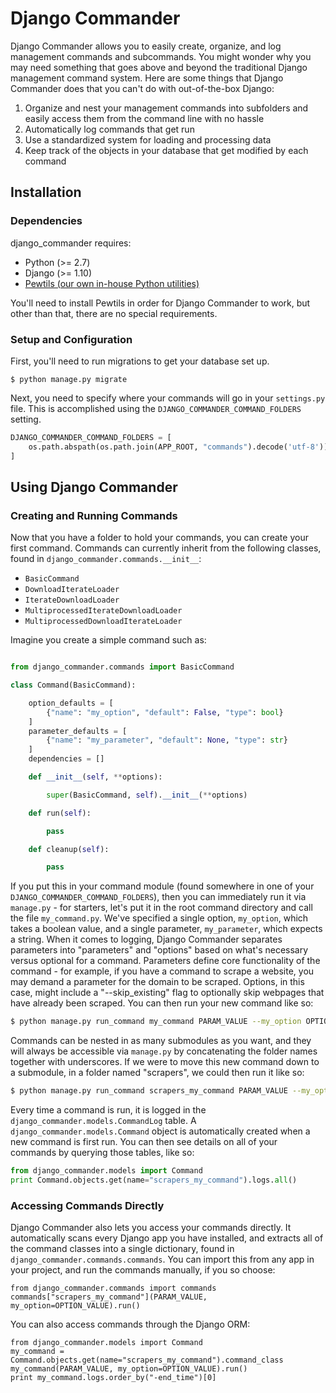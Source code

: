 # Django Commander

Django Commander allows you to easily create, organize, and log management commands and subcommands.
You might wonder why you may need something that goes above and beyond the traditional Django management
command system.  Here are some things that Django Commander does that you can't do with out-of-the-box Django:

1. Organize and nest your management commands into subfolders and easily access them from the command line
with no hassle
2. Automatically log commands that get run
3. Use a standardized system for loading and processing data
4. Keep track of the objects in your database that get modified by each command

## Installation

### Dependencies

django_commander requires:

- Python (>= 2.7)
- Django (>= 1.10)
- [Pewtils (our own in-house Python utilities)](https://github.com/pewresearch/pewtils)

You'll need to install Pewtils in order for Django Commander to work, but other than that,
there are no special requirements.

### Setup and Configuration

First, you'll need to run migrations to get your database set up.

```
$ python manage.py migrate
```

Next, you need to specify where your commands will go in your `settings.py` file.  This is accomplished
using the `DJANGO_COMMANDER_COMMAND_FOLDERS` setting.

```python
DJANGO_COMMANDER_COMMAND_FOLDERS = [
    os.path.abspath(os.path.join(APP_ROOT, "commands").decode('utf-8')).replace('\\', '/'),
]
```

## Using Django Commander

### Creating and Running Commands

Now that you have a folder to hold your commands, you can create your first command. Commands can currently
inherit from the following classes, found in `django_commander.commands.__init__`:

* `BasicCommand`
* `DownloadIterateLoader`
* `IterateDownloadLoader`
* `MultiprocessedIterateDownloadLoader`
* `MultiprocessedDownloadIterateLoader`

Imagine you create a simple command such as:

```python

from django_commander.commands import BasicCommand

class Command(BasicCommand):

    option_defaults = [
        {"name": "my_option", "default": False, "type": bool}
    ]
    parameter_defaults = [
        {"name": "my_parameter", "default": None, "type": str}
    ]
    dependencies = []

    def __init__(self, **options):

        super(BasicCommand, self).__init__(**options)

    def run(self):

        pass

    def cleanup(self):

        pass

```

If you put this in your command module (found somewhere in one of your `DJANGO_COMMANDER_COMMAND_FOLDERS`),
then you can immediately run it via `manage.py` - for starters, let's put it in the root command directory
and call the file `my_command.py`.  We've specified a single option, `my_option`, which takes a boolean value,
and a single parameter, `my_parameter`, which expects a string.  When it comes to logging, Django Commander
separates parameters into "parameters" and "options" based on what's necessary versus optional for a command.
Parameters define core functionality of the command - for example, if you have a command to scrape a website,
you may demand a parameter for the domain to be scraped.  Options, in this case, might include a "--skip_existing"
flag to optionally skip webpages that have already been scraped.  You can then run your new command like so:

```bash
$ python manage.py run_command my_command PARAM_VALUE --my_option OPTION_VALUE
```

Commands can be nested in as many submodules as you want, and they will always be accessible via `manage.py`
by concatenating the folder names together with underscores.  If we were to move this new command down to a
submodule, in a folder named "scrapers", we could then run it like so:

```bash
$ python manage.py run_command scrapers_my_command PARAM_VALUE --my_option OPTION_VALUE
```

Every time a command is run, it is logged in the `django_commander.models.CommandLog` table.  A
`django_commander.models.Command` object is automatically created when a new command is first run.
You can then see details on all of your commands by querying those tables, like so:

```python
from django_commander.models import Command
print Command.objects.get(name="scrapers_my_command").logs.all()
```

### Accessing Commands Directly

Django Commander also lets you access your commands directly.  It automatically scans every Django app
you have installed, and extracts all of the command classes into a single dictionary, found in
`django_commander.commands.commands`.  You can import this from any app in your project, and run the commands
manually, if you so choose:

```
from django_commander.commands import commands
commands["scrapers_my_command"](PARAM_VALUE, my_option=OPTION_VALUE).run()
```

You can also access commands through the Django ORM:

```
from django_commander.models import Command
my_command = Command.objects.get(name="scrapers_my_command").command_class
my_command(PARAM_VALUE, my_option=OPTION_VALUE).run()
print my_command.logs.order_by("-end_time")[0]
```



